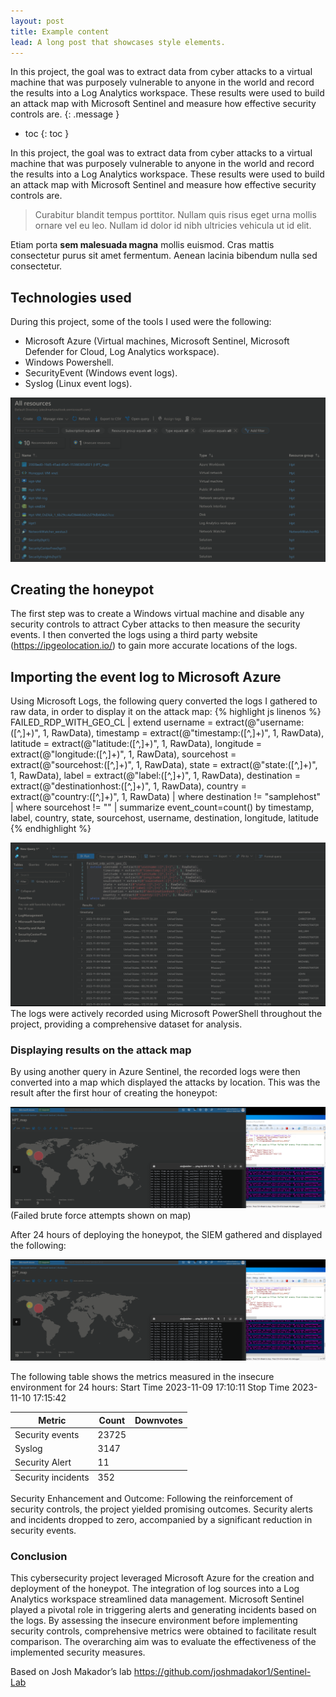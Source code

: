 ```yaml
---
layout: post
title: Example content
lead: A long post that showcases style elements.
---
```


In this project, the goal was to extract data from cyber attacks to a virtual machine that was purposely vulnerable to anyone in the world and record the results into a Log Analytics workspace. These results were used to build an attack map with Microsoft Sentinel and measure how effective security controls are.
{: .message }

- toc
{: toc }

In this project, the goal was to extract data from cyber attacks to a virtual machine that was purposely vulnerable to anyone in the world and record the results into a Log Analytics workspace. These results were used to build an attack map with Microsoft Sentinel and measure how effective security controls are.

> Curabitur blandit tempus porttitor. Nullam quis risus eget urna mollis ornare vel eu leo. Nullam id dolor id nibh ultricies vehicula ut id elit.

Etiam porta **sem malesuada magna** mollis euismod. Cras mattis consectetur purus sit amet fermentum. Aenean lacinia bibendum nulla sed consectetur.

## Technologies used

During this project, some of the tools I used were the following:

-   Microsoft Azure (Virtual machines, Microsoft Sentinel, Microsoft Defender for Cloud, Log Analytics workspace).
-   Windows Powershell.
-   SecurityEvent (Windows event logs).
-   Syslog (Linux event logs).

<img src="/assets/jpg/Tools.jpg" alt="Tools">

## Creating the honeypot

The first step was to create a Windows virtual machine and disable any security controls to attract Cyber attacks to then measure the security events. I then converted the logs using a third party website (https://ipgeolocation.io/) to gain more accurate locations of the logs.

## Importing the event log to Microsoft Azure

Using Microsoft Logs, the following query converted the logs I gathered to raw data, in order to display it on the attack map:
{% highlight js linenos %}
FAILED_RDP_WITH_GEO_CL 
| extend username = extract(@"username:([^,]+)", 1, RawData),
         timestamp = extract(@"timestamp:([^,]+)", 1, RawData),
         latitude = extract(@"latitude:([^,]+)", 1, RawData),
         longitude = extract(@"longitude:([^,]+)", 1, RawData),
         sourcehost = extract(@"sourcehost:([^,]+)", 1, RawData),
         state = extract(@"state:([^,]+)", 1, RawData),
         label = extract(@"label:([^,]+)", 1, RawData),
         destination = extract(@"destinationhost:([^,]+)", 1, RawData),
         country = extract(@"country:([^,]+)", 1, RawData)
| where destination != "samplehost"
| where sourcehost != ""
| summarize event_count=count() by timestamp, label, country, state, sourcehost, username, destination, longitude, latitude
{% endhighlight %}

<img src="/assets/jpg/Eventlogs.jpg" alt="Eventlogs">
The logs were actively recorded using Microsoft PowerShell throughout the project, providing a comprehensive dataset for analysis.

### Displaying results on the attack map

By using another query in Azure Sentinel, the recorded logs were then converted into a map which displayed the attacks by location. This was the result after the first hour of creating the honeypot:

<img src="/assets/jpg/Attackmap1.jpg" alt="Attackmap1">
(Failed brute force attempts shown on map)

After 24 hours of deploying the honeypot, the SIEM gathered and displayed the following:

<img src="/assets/jpg/Attackmap1.jpg" alt="Attackmap1">

The following table shows the metrics measured in the insecure environment for 24 hours: Start Time 2023-11-09 17:10:11 Stop Time 2023-11-10 17:15:42

<table class="table">
  <thead>
    <tr>
      <th>Metric</th>
      <th>Count</th>
      <th>Downvotes</th>
    </tr>
  </thead>
  <tfoot>
    <tr>
      <td>Security incidents</td>
      <td>352</td>
    </tr>
  </tfoot>
  <tbody>
    <tr>
      <td>Security events</td>
      <td>23725</td>
    </tr>
    <tr>
      <td>Syslog</td>
      <td>3147</td>
    </tr>
    <tr>
      <td>Security Alert</td>
      <td>11</td>
    </tr>
  </tbody>
</table>

Security Enhancement and Outcome: Following the reinforcement of security controls, the project yielded promising outcomes. Security alerts and incidents dropped to zero, accompanied by a significant reduction in security events.

### Conclusion

This cybersecurity project leveraged Microsoft Azure for the creation and deployment of the honeypot. The integration of log sources into a Log Analytics workspace streamlined data management. Microsoft Sentinel played a pivotal role in triggering alerts and generating incidents based on the logs. By assessing the insecure environment before implementing security controls, comprehensive metrics were obtained to facilitate result comparison. The overarching aim was to evaluate the effectiveness of the implemented security measures.

Based on Josh Makador’s lab https://github.com/joshmadakor1/Sentinel-Lab


[^fn-sample]: Handy! Now click the return link to go back.
